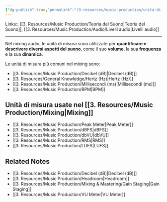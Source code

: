 ```yaml
---
{"dg-publish":true,"permalink":"/3-resources/music-production/unita-di-misura/"}
---
```


Links:: [[3. Resources/Music Production/Teoria del Suono\|Teoria del Suono]], [[3. Resources/Music Production/Audio/Livelli audio\|Livelli audio]]

---
Nel mixing audio, le unità di misura sono utilizzate per **quantificare e descrivere diversi aspetti del suono**, come il suo **volume**, la sua **frequenza** e la sua **dinamica**.

Le unità di misura più comuni nel mixing sono:

- [[3. Resources/Music Production/Decibel (dB)\|Decibel (dB)]]
- [[3. Resources/General Knowledge/Hertz (Hz)\|Hertz (Hz)]]
- [[3. Resources/Music Production/Millisecondi (ms)\|Millisecondi (ms)]]
- [[3. Resources/Music Production/BPM\|BPM]]


## Unità di misura usate nel [[3. Resources/Music Production/Mixing\|Mixing]]

- [[3. Resources/Music Production/Peak Meter\|Peak Meter]]
- [[3. Resources/Music Production/dBFS\|dBFS]]
- [[3. Resources/Music Production/dbVU\|dbVU]]
- [[3. Resources/Music Production/RMS\|RMS]]
- [[3. Resources/Music Production/LUFS\|LUFS]]


## Related Notes

- [[3. Resources/Music Production/Decibel (dB)\|Decibel (dB)]]
- [[3. Resources/Music Production/Headroom\|Headroom]]
- [[3. Resources/Music Production/Mixing & Mastering/Gain Staging\|Gain Staging]]
- [[3. Resources/Music Production/VU Meter\|VU Meter]]

